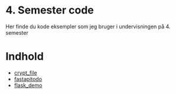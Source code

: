 # 4. Semester code
Her finde du kode eksempler som jeg bruger i undervisningen på 4. semester

# Indhold
- [crypt_file](./crypt_file)
- [fastapitodo](./fastapitodo)
- [flask_demo](./flask_demo)

